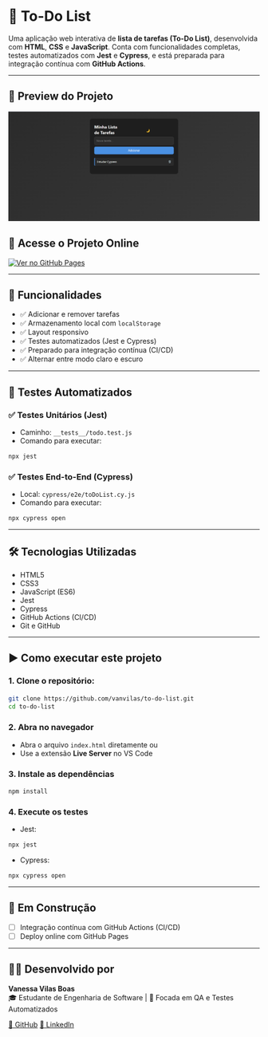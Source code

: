# 📝 To-Do List

Uma aplicação web interativa de **lista de tarefas (To-Do List)**, desenvolvida com **HTML**, **CSS** e **JavaScript**. Conta com funcionalidades completas, testes automatizados com **Jest** e **Cypress**, e está preparada para integração contínua com **GitHub Actions**.

---

## 📸 Preview do Projeto

![Preview do Projeto](./assets/preview.png)

## 🔗 Acesse o Projeto Online

[![Ver no GitHub Pages](https://img.shields.io/badge/🔗%20Ver%20Projeto%20Online-222?style=for-the-badge&logo=github&logoColor=white)](https://vanvilas.github.io/to-do-list/)

---

## 🚀 Funcionalidades

- ✅ Adicionar e remover tarefas  
- ✅ Armazenamento local com `localStorage`   
- ✅ Layout responsivo  
- ✅ Testes automatizados (Jest e Cypress)  
- ✅ Preparado para integração contínua (CI/CD) 
- ✅ Alternar entre modo claro e escuro 

---

## 🧪 Testes Automatizados

### ✅ Testes Unitários (Jest)
- Caminho: `__tests__/todo.test.js`
- Comando para executar:
```bash
npx jest
```

### ✅ Testes End-to-End (Cypress)
- Local: `cypress/e2e/toDoList.cy.js`
- Comando para executar: 
```bash 
npx cypress open
```

---

## 🛠 Tecnologias Utilizadas

- HTML5
- CSS3
- JavaScript (ES6)
- Jest 
- Cypress 
- GitHub Actions (CI/CD)
- Git e GitHub

---

## ▶️ Como executar este projeto

### 1. Clone o repositório:
```bash
git clone https://github.com/vanvilas/to-do-list.git
cd to-do-list
```
### 2. Abra no navegador
- Abra o arquivo ```index.html``` diretamente ou 
- Use a extensão **Live Server** no VS Code

### 3. Instale as dependências
```bash
npm install
```
### 4. Execute os testes
- Jest: 
```bash
npx jest
```
- Cypress:
```bash 
npx cypress open
```

---

## 🚧 Em Construção

- [ ] Integração contínua com GitHub Actions (CI/CD)
- [ ] Deploy online com GitHub Pages

---

## 👩‍💻 Desenvolvido por

**Vanessa Vilas Boas**  
🎓 Estudante de Engenharia de Software | 💼 Focada em QA e Testes Automatizados

[🔗 GitHub](https://github.com/vanvilas)
[🔗 LinkedIn](linkedin.com/in/vanessa-vilas-boas/)

